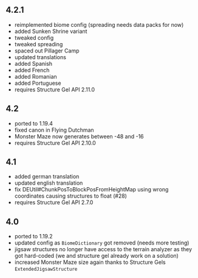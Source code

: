 ## 4.2.1
* reimplemented biome config (spreading needs data packs for now)
* added Sunken Shrine variant
* tweaked config
* tweaked spreading
* spaced out Pillager Camp
* updated translations
* added Spanish
* added French
* added Romanian
* added Portuguese
* requires Structure Gel API 2.11.0 

## 4.2
* ported to 1.19.4
* fixed canon in Flying Dutchman
* Monster Maze now generates between -48 and -16
* requires Structure Gel API 2.10.0

## 4.1
* added german translation
* updated english translation
* fix DEUtil#ChunkPosToBlockPosFromHeightMap using wrong coordinates causing structures to float (#28)
* requires Structure Gel API 2.7.0

## 4.0
* ported to 1.19.2
* updated config as `BiomeDictionary` got removed (needs more testing)
* jigsaw structures no longer have access to the terrain analyzer as they got hard-coded (we and structure gel already work on a solution)
* increased Monster Maze size again thanks to Structure Gels `ExtendedJigsawStructure`